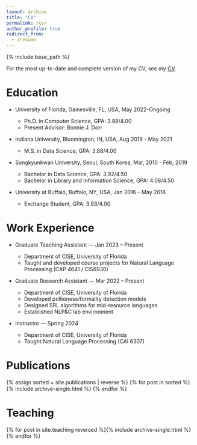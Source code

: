```yaml
---
layout: archive
title: "CV"
permalink: /cv/
author_profile: true
redirect_from:
  - /resume
---
```



{% include base_path %}

For the most up-to-date and complete version of my CV, see my [CV](https://github.com/philz0918/sangpilY_cv/blob/main/CV_Sangpil_Y.pdf).

Education
=====
* University of Florida, Gainesville, FL, USA, May 2022-Ongoing
  * Ph.D. in Computer Science, GPA: 3.88/4.00 
  * Present Advisor: Bonnie J. Dorr

* Indiana University, Bloomington, IN, USA, Aug 2019 - May 2021
  * M.S. in Data Science, GPA: 3.88/4.00

* Sungkyunkwan University, Seoul, South Korea, Mar, 2010 - Feb, 2019
  * Bachelor in Data Science, GPA: 3.92/4.50
  * Bachelor in Library and Information Science, GPA: 4.08/4.50 

* University at Buffalo, Buffalo, NY, USA, Jan 2016 – May 2016
  * Exchange Student, GPA: 3.93/4.00 

Work Experience
=====

* Graduate Teaching Assistant — Jan 2023 – Present
  * Department of CISE, University of Florida
  * Taught and developed course projects for Natural Language Processing (CAP 4641 / CIS6930)

* Graduate Research Assistant — Mar 2022 – Present
  * Department of CISE, University of Florida
  * Developed politeness/formality detection models
  * Designed SRL algorithms for mid-resource languages
  * Established NLP&C lab environment

* Instructor — Spring 2024
  * Department of CISE, University of Florida
  * Taught Natural Language Processing (CAI 6307)
 


Publications
=====
{% assign sorted = site.publications | reverse %} {% for post in sorted %} {% include archive-single.html %} {% endfor %}

Teaching
=====
{% for post in site.teaching reversed %}{% include archive-single.html %}{% endfor %}
  
  


